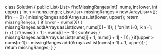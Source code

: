 class Solution {
public List<List<Integer>> findMissingRanges(int[] nums, int lower, int upper) {
int n = nums.length;
List<List<Integer>> missingRanges = new ArrayList<>();
if(n == 0) {
missingRanges.add(Arrays.asList(lower, upper));
return missingRanges;
}
if(lower < nums[0]) {
missingRanges.add(Arrays.asList(lower, nums[0] - 1));
}
for(int i=0; i<n -1; i++) {
if(nums[i + 1] - nums[i] <= 1) {
continue;
}
missingRanges.add(Arrays.asList(nums[i] + 1, nums[i + 1] - 1));
}
if(upper > nums[n-1]) {
missingRanges.add(Arrays.asList(nums[n-1] + 1, upper));
}
return missingRanges;
}
}
